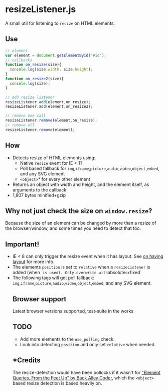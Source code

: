resizeListener.js
==============

A small util for listening to `resize` on HTML elements.

## Use
```javascript
// element
var element = document.getElementById('#id');
// callbacks
function on_resize(size){
  console.log(size.width, size.height);
}
function on_resize2(size){
  console.log(size);
}

// add resize listener
resizeListener.add(element,on_resize);
resizeListener.add(element,on_resize2);

// remove one call
resizeListener.remove(element,on_resize);
// remove all
resizeListener.remove(element);
```

## How
* Detects resize of HTML elements using:
  * Native `resize` event for IE < 11
  * Poll based fallback for `img`,`iframe`,`picture`,`audio`,`video`,`object`,`embed`, and any SVG element
  * `<object>`* for every other element
* Returns an object with width and height, and the element itself, as arguments to the callback
* 1,807 bytes minified+gzip

## Why not just check the size on `window.resize`?
Because the size of an element can be changed by more than a resize of the browser/window, and some times you need to detect that too.

## Important!
* IE < 8 can only trigger the resize event when it has layout. See [on having layout](http://www.satzansatz.de/cssd/onhavinglayout.html) for more info.
* The elements `position` is set to `relative` when a `resizeListener` is added (when ´<object>` is used). Only overwrite with `absolute` or `fixed`
* The following tags will get poll fallback: `img`,`iframe`,`picture`,`audio`,`video`,`object`,`embed`, and any SVG element.

## Browser support
Latest browser versions supported, test-suite in the works

## TODO
* Add more elements to the `use_polling` check.
* Look into detecting `position` and only set `relative` when needed.

## *Credits
The resize-detection would have been bollocks if it wasn't for ["Element Queries, From the Feet Up" by Back Alley Coder](http://www.backalleycoder.com/2014/04/18/element-queries-from-the-feet-up/), which the `<object>` based resize detection is based heavily on.
